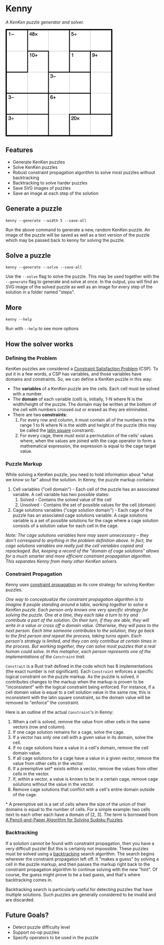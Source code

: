 # Kenny

*A KenKen puzzle generator and solver.*

<img src="solve-demo.gif" alt="puzzle" width="350"/>

## Features

* Generate KenKen puzzles
* Solve KenKen puzzles
* Robust constraint propagation algorithm to solve most puzzles without backtracking
* Backtracking to solve harder puzzles
* Save SVG images of puzzles
* Save an image at each step of the solution

## Generate a puzzle

    kenny --generate --width 5 --save-all

Run the above command to generate a new, random KenKen puzzle. An image of the puzzle will be saved as well as a text version of the puzzle which may be passed back to kenny for solving the puzzle.

## Solve a puzzle

    kenny --generate --solve --save-all

Use the `--solve` flag to solve the puzzle. This may be used together with the `--generate` flag to generate and solve at once. In the output, you will find an SVG image of the solved puzzle as well as an image for every step of the solution in a folder named "steps".

## More

    kenny --help

Run with `--help` to see more options

## How the solver works

### Defining the Problem

KenKen puzzles are considered a [Constraint Satisfaction Problem](https://en.wikipedia.org/wiki/Constraint_satisfaction_problem) (CSP). To put it in a few words, a CSP has variables, and those variables have domains and constraints. So, we can define a KenKen puzzle in this way:

* The **variables** of a KenKen puzzle are the cells. Each cell must be solved with a number.
* The **domain** of each variable (cell) is, initially, 1-N where N is the width/height of the puzzle. The domain may be written at the bottom of the cell with numbers crossed out or erased as they are eliminated.
* There are two **constraints**:
  1. For every row and column, it must contain all of the numbers in the range 1 to N where N is the width and height of the puzzle (this may be called the [latin square](https://en.wikipedia.org/wiki/Latin_square) constraint).
  2. For every cage, there must exist a permutation of the cells' values where, when the values are joined with the cage operator to form a mathematical expression, the expression is equal to the cage target value.

### Puzzle Markup

While solving a KenKen puzzle, you need to hold information about "what we know so far" about the solution. In Kenny, the puzzle markup contains:

1. Cell variables ("cell domain") - Each cell of the puzzle has an associated variable. A cell variable has two possible states:
   1. Solved - Contains the solved value of the cell
   2. Unsolved - Contains the set of possible values for the cell (domain)
2. Cage solutions variables ("cage solution domain") - Each cage of the puzzle has an associated cage solutions variable. A cage solutions variable is a set of possible solutions for the cage where a cage solution consists of a solution value for each cell in the cage.

*Note: The cage solutions variables here may seem unnecessary – they don't correspond to anything in the problem definition above. In fact, the cage solutions variables are really just the cell variables copied and repackaged. But, keeping a record of the "domain of cage solutions" allows for a much smarter and more efficient constraint propagation algorithm. This separates Kenny from many other KenKen solvers.*

### Constraint Propagation

Kenny uses [constraint propagation](https://en.wikipedia.org/wiki/Local_consistency) as its core strategy for solving KenKen puzzles.

*One way to conceptualize the constraint propagation algorithm is to imagine 8 people standing around a table, working together to solve a KenKen puzzle. Each person only knows one very specific strategy for solving the puzzle. One at a time, they each take a turn to try and contribute a part of the solution. On their turn, if they are able, they will write in a value or cross off a domain value. Otherwise, they will pass to the next person. Each time someone contributes to the solution, they go back to the first person and repeat the process, taking turns again. Each person's strategy is limited, and they can only contribue at certain times in the process. But working together, they can solve most puzzles that a real human could solve. In this metaphor, each person represents one of the implementations of the `Constraint` trait.*

`Constrait` is a Rust trait defined in the code which has 8 implementations (the exact number is not significant). Each `Constraint` enforces a specific logical constraint on the puzzle markup. As the puzzle is solved, it contributes changes to the markup when the markup is proven to be "inconsistent" with the logical constraint being enforced. For instance, if a cell domain value is equal to a cell solution value in the same row, this is inconsistent with the latin square constraint, so the domain value will be removed to "enforce" the constraint.

Here is an outline of the actual `Constraint`'s in Kenny:

1. When a cell is solved, remove the value from other cells in the same vectors (row and column).
1. If one cage solution remains for a cage, solve the cage.
1. If a vector has only one cell with a given value in its domain, solve the cell.
1. If no cage solutions have a value in a cell's domain, remove the cell domain value.
1. If all cage solutions for a cage have a value in a given vector, remove the value from other cells in the vector.
1. If a preemptive set\* exists within a vector, remove the values from other cells in the vector.
1. If, within a vector, a value is known to be in a certain cage, remove cage solutions without the value in the vector.
1. Remove cage solutions that conflict with a cell's entire domain outside of the cage.

\* A preemptive set is a set of cells where the size of the union of their domains is equal to the number of cells. For a simple example: two cells next to each other each have a domain of \[2, 3\]. The term is borrowed from [A Pencil-and-Paper Algorithm for Solving Sudoku Puzzles](https://www.ams.org/notices/200904/tx090400460p.pdf).

### Backtracking

If a solution cannot be found with constraint propagation, then you have a very difficult puzzle! But this is certainly not impossible. These puzzles must be solved using a [backtracking](https://en.wikipedia.org/wiki/Backtracking) search algorithm. The search begins wherever the constraint propagation left off. It "makes a guess" by solving a cell in the puzzle markup, and then passes the markup right back to the constraint propagation algorithm to continue solving with the new "hint". Of course, the guess might prove to be a bad guess, and that's where backtracking comes in.

Backtracking search is particularly useful for detecting puzzles that have multiple solutions. Such puzzles are generally considered to be invalid and are discarded.

## Future Goals?

* Detect puzzle difficulty level
* Support no-op puzzles
* Specify operators to be used in the puzzle
